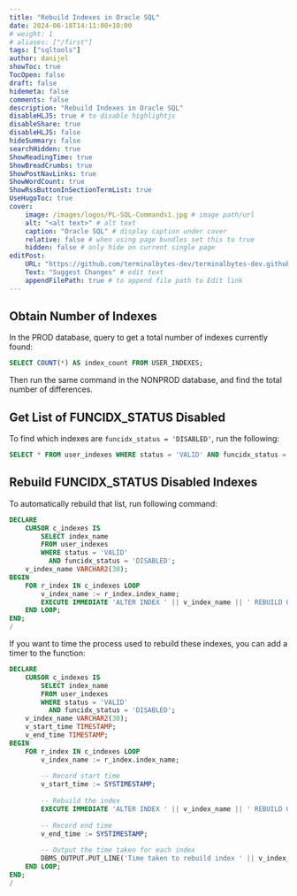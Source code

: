```yaml
---
title: "Rebuild Indexes in Oracle SQL"
date: 2024-06-18T14:11:00+10:00
# weight: 1
# aliases: ["/first"]
tags: ["sqltools"]
author: danijel
showToc: true
TocOpen: false
draft: false
hidemeta: false
comments: false
description: "Rebuild Indexes in Oracle SQL"
disableHLJS: true # to disable highlightjs
disableShare: true
disableHLJS: false
hideSummary: false
searchHidden: true
ShowReadingTime: true
ShowBreadCrumbs: true
ShowPostNavLinks: true
ShowWordCount: true
ShowRssButtonInSectionTermList: true
UseHugoToc: true
cover:
    image: /images/logos/PL-SQL-Commands1.jpg # image path/url
    alt: "<alt text>" # alt text
    caption: "Oracle SQL" # display caption under cover
    relative: false # when using page bundles set this to true
    hidden: false # only hide on current single page
editPost:
    URL: "https://github.com/terminalbytes-dev/terminalbytes-dev.github.io/tree/main/content"
    Text: "Suggest Changes" # edit text
    appendFilePath: true # to append file path to Edit link
---
```


## Obtain Number of Indexes

In the PROD database, query to get a total number of indexes currently found:

```sql
SELECT COUNT(*) AS index_count FROM USER_INDEXES;
```

Then run the same command in the NONPROD database, and find the total number of differences.

## Get List of FUNCIDX_STATUS Disabled

To find which indexes are `funcidx_status = 'DISABLED'`, run the following:

```sql
SELECT * FROM user_indexes WHERE status = 'VALID' AND funcidx_status = 'DISABLED';
```

## Rebuild FUNCIDX_STATUS Disabled Indexes

To automatically rebuild that list, run following command:

```sql
DECLARE
    CURSOR c_indexes IS
        SELECT index_name
        FROM user_indexes
        WHERE status = 'VALID'
          AND funcidx_status = 'DISABLED';
    v_index_name VARCHAR2(30);
BEGIN
    FOR r_index IN c_indexes LOOP
        v_index_name := r_index.index_name;
        EXECUTE IMMEDIATE 'ALTER INDEX ' || v_index_name || ' REBUILD ONLINE';
    END LOOP;
END;
/
```

If you want to time the process used to rebuild these indexes, you can add a timer to the function:

```sql
DECLARE
    CURSOR c_indexes IS
        SELECT index_name
        FROM user_indexes
        WHERE status = 'VALID'
          AND funcidx_status = 'DISABLED';
    v_index_name VARCHAR2(30);
    v_start_time TIMESTAMP;
    v_end_time TIMESTAMP;
BEGIN
    FOR r_index IN c_indexes LOOP
        v_index_name := r_index.index_name;
        
        -- Record start time
        v_start_time := SYSTIMESTAMP;
        
        -- Rebuild the index
        EXECUTE IMMEDIATE 'ALTER INDEX ' || v_index_name || ' REBUILD ONLINE';
        
        -- Record end time
        v_end_time := SYSTIMESTAMP;
        
        -- Output the time taken for each index
        DBMS_OUTPUT.PUT_LINE('Time taken to rebuild index ' || v_index_name || ': ' || (v_end_time - v_start_time));
    END LOOP;
END;
/
```
